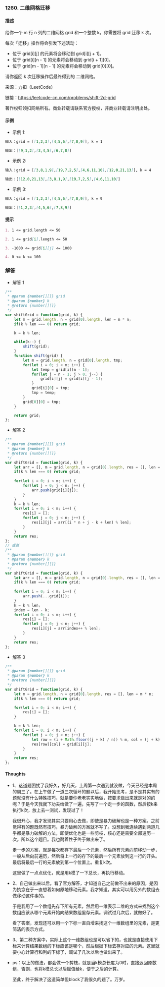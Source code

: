 ### 1260. 二维网格迁移

#### 描述

给你一个 m 行 n 列的二维网格 grid 和一个整数 k。你需要将 grid 迁移 k 次。

每次「迁移」操作将会引发下述活动：

+ 位于 grid[i][j] 的元素将会移动到 grid[i][j + 1]。
+ 位于 grid[i][n - 1] 的元素将会移动到 grid[i + 1][0]。
+ 位于 grid[m - 1][n - 1] 的元素将会移动到 grid[0][0]。

请你返回 k 次迁移操作后最终得到的 二维网格。

来源：力扣（LeetCode）

链接：https://leetcode-cn.com/problems/shift-2d-grid

著作权归领扣网络所有。商业转载请联系官方授权，非商业转载请注明出处。

#### 示例

+ 示例 1:
```md
输入：grid = [[1,2,3],[4,5,6],[7,8,9]], k = 1

输出：[[9,1,2],[3,4,5],[6,7,8]]
```
+ 示例 2:
```md
输入：grid = [[3,8,1,9],[19,7,2,5],[4,6,11,10],[12,0,21,13]], k = 4

输出：[[12,0,21,13],[3,8,1,9],[19,7,2,5],[4,6,11,10]]
```
+ 示例 3:
```md
输入：grid = [[1,2,3],[4,5,6],[7,8,9]], k = 9

输出：[[1,2,3],[4,5,6],[7,8,9]]
```


#### 提示
```md
1. 1 <= grid.length <= 50

2. 1 <= grid[i].length <= 50

3. -1000 <= grid[i][j] <= 1000

4. 0 <= k <= 100
```

### 解答

+ 解答 1
```js
/**
 * @param {number[][]} grid
 * @param {number} k
 * @return {number[][]}
 */
var shiftGrid = function(grid, k) {
    let m = grid.length, n = grid[0].length, len = m * n;
    if(k % len === 0) return grid;

    k = k % len;

    while(k--) {
        shift(grid);
    }
    function shift(grid) {
        let m = grid.length, n = grid[0].length, tmp;
        for(let i = 0; i < m; i++) {
            let temp = grid[i][n - 1];
            for(let j = n - 1; j > 0; j--) {
                grid[i][j] = grid[i][j - 1];
            }
            grid[i][0] = tmp;
            tmp = temp;
        }
        grid[0][0] = tmp;
    }

    return grid;
};
```

+ 解答 2
```js
/**
 * @param {number[][]} grid
 * @param {number} k
 * @return {number[][]}
 */
var shiftGrid = function(grid, k) {
    let arr = [], m = grid.length, n = grid[0].length, res = [], len = m * n;
    if(k % len === 0) return grid;
    
    for(let i = 0; i < m; i++) {
        for(let j = 0; j < n; j++) {
            arr.push(grid[i][j]);
        }
    }
    k = k % len;
    for(let i = 0; i < m; i++) {
        res[i] = [];
        for(let j = 0; j < n; j++) {
            res[i][j] = arr[(i * n + j - k + len) % len];
        }
    }
    return res;
};
// 或者
/**
 * @param {number[][]} grid
 * @param {number} k
 * @return {number[][]}
 */
var shiftGrid = function(grid, k) {
    let arr = [], m = grid.length, n = grid[0].length, res = [], len = m * n, index;
    if(k % len === 0) return grid;
    
    for(let i = 0; i < m; i++) {
        arr.push(...grid[i]);
    }
    k = k % len;
    index = len - k;
    for(let i = 0; i < m; i++) {
        res[i] = [];
        for(let j = 0; j < n; j++) {
            res[i][j] = arr[index++ % len];
        }
    }
    return res;
};
```

+ 解答 3
```js
/**
 * @param {number[][]} grid
 * @param {number} k
 * @return {number[][]}
 */
var shiftGrid = function(grid, k) {
    let m = grid.length, n = grid[0].length, res = [], len = m * n;
    if(k % len === 0) return grid;

    for(let i = 0; i < m; i++) {
        res[i] = [];
    }

    k = k % len;
    for(let i = 0; i < m; i++) {
        for(let j = 0; j < n; j++) {
            let row = (i + Math.floor((j + k) / n)) % m, col = (j + k) % n;
            res[row][col] = grid[i][j];
        }
    }
    return res;
};
```

#### Thoughts

+ 1、这道题困扰了我好久，好几天，上周第一次遇到就没做，今天已经是本周的周三了。在上午做了一道三次循环的题以后，我开始思考，是不是其实有的题就没有什么特殊技巧，就是要你老老实实地做，按要求做出来就是对的的呢？于是今天我就下功夫给做了一遍，先写了一个走一步的函数，然后按k来执行k次，放上去一测试，发现过了！

  我很开心，我才发现其实只要用心去做，即使是暴力破解也是一种方案。之前觉得有的题既然有技巧，暴力破解的方案就不写了。没想到我连续遇到两道几乎都是暴力破解的方法，即使优化也是一些剪枝，核心还是需要全部遍历一次。所以这个题目。我也耐着性子终于做出来了。

  走一步的方案，就是每次都存下最后一个元素，然后所有元素向前移动一步，一般从后向前遍历，然后将上一行的存下的最后一个元素放到这一行的开头。最后将最后一行的元素放到第一个位置上。重复k次。

  这里做了一点点优化，就是用k模了一下总长，再执行移动。

+ 2、自己做出来以后，看了官方解答，才知道自己之前做不出来的原因，是因为执念在于一直想着如何原地移动元素。我才知道，其实可以用另外的数组去做移动这件事的。

  于是我用了一个数组先存下所有元素，然后用一维表示二维的方式来找到这个数组应该从哪个元素开始向结果数组里存元素。调试过几次后，就做好了。

  看了答案，发现还可以用一个下标一直自增来找这个一维数组里的元素，是更简洁的表示方式。

+ 3、第二种方案中，实际上这个一维数组也是可以省下的，也就是直接使用下标来计算结果数组的下标应该是哪个，然后根据下标去存对应的元素。这里就要小心计算行和列的下标了，调试了几次以后也做出来了。

+ ps：以上的做法，都会做一个剪枝，就是当k模总长度为0时，直接返回原数组，否则，也将k模总长以后赋值给k，便于之后的计算。

  至此，终于解决了这道简单但block了我很久的题了。万岁。